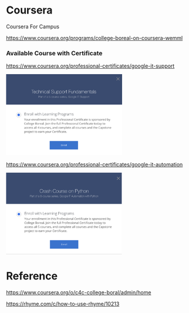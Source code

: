 # Coursera

Coursera For Campus

https://www.coursera.org/programs/college-boreal-on-coursera-wemml

### Available Course with Certificate

https://www.coursera.org/professional-certificates/google-it-support

<img src="images/google-it-support.png" width="316" height="220" ></img>

https://www.coursera.org/professional-certificates/google-it-automation

<img src="images/google-it-automation.png" width="315" height="222" ></img>


# Reference

https://www.coursera.org/o/c4c-college-boral/admin/home

https://rhyme.com/c/how-to-use-rhyme/10213
